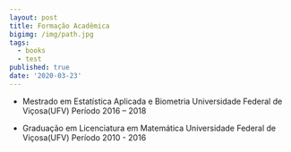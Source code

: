```yaml
---
layout: post
title: Formação Acadêmica
bigimg: /img/path.jpg
tags:
  - books
  - test
published: true
date: '2020-03-23'
---
```


- Mestrado em Estatística Aplicada e Biometria
Universidade Federal de Viçosa(UFV)
Período 2016 – 2018



- Graduação em Licenciatura em Matemática
Universidade Federal de Viçosa(UFV)
Período 2010 - 2016
